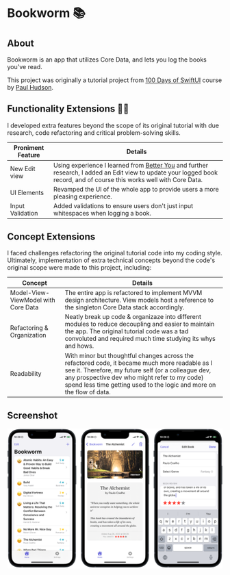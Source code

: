 #  Bookworm 📚

## About
Bookworm is an app that utilizes Core Data, and lets you log the books you've read.

This project was originally a tutorial project from [100 Days of SwiftUI](https://www.hackingwithswift.com/100/swiftui) course by [Paul Hudson](https://twitter.com/twostraws).

## Functionality Extensions 👨‍💻
I developed extra features beyond the scope of its original tutorial with due research, code refactoring and critical problem-solving skills.
<table>
	<thead>
		<tr>
			<th>Proniment Feature</th>
			<th>Details</th>
		</tr>
	</thead>
	<tbody>
		<tr>
			<td>New Edit view</td>
			<td>Using experience I learned from <a href="https://github.com/rungxanh1995/100DaysOfSwiftUI/tree/main/%5B13%5D%20Better%20You">Better You</a> and further research, I added an Edit view to update your logged book record, and of course this works well with Core Data.</td>
		</tr>
		<tr>
			<td>UI Elements</td>
			<td>Revamped the UI of the whole app to provide users a more pleasing experience.</td>
		</tr>
		<tr>
			<td>Input Validation</td>
			<td>
			Added validations to ensure users don't just input whitespaces when logging a book.
			</td>
		</tr>
	</tbody>
</table>


## Concept Extensions
I faced challenges refactoring the original tutorial code into my coding style. Ultimately, implementation of extra technical concepts beyond the code's original scope were made to this project, including:
<table>
	<thead>
		<tr>
			<th>Concept</th>
			<th>Details</th>
		</tr>
	</thead>
	<tbody>
		<tr>
			<td>Model-View-ViewModel with Core Data</td>
			<td>The entire app is refactored to implement MVVM design architecture. View models host a reference to the singleton Core Data stack accordingly.</td>
		</tr>
		<tr>
			<td>Refactoring & Organization</td>
			<td>Neatly break up code & organizaze into different modules to reduce decoupling and easier to maintain the app. The original tutorial code was a tad convoluted and required much time studying its whys and hows.</td>
		</tr>
		<tr>
			<td>Readability</td>
			<td>With minor but thoughtful changes across the refactored code, it became much more readable as I see it. Therefore, my future self (or a colleague dev, any prospective dev who might refer to my code) spend less time getting used to the logic and more on the flow of data.</td>
		</tr>
	</tbody>
</table>

## Screenshot
![screenshot](screenshots/screenshot.png)
